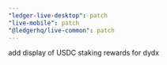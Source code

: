 ```yaml
---
"ledger-live-desktop": patch
"live-mobile": patch
"@ledgerhq/live-common": patch
---
```


add display of USDC staking rewards for dydx
